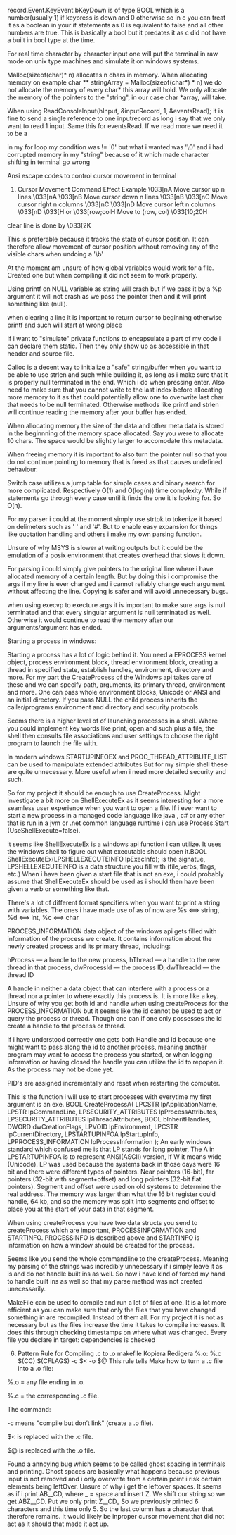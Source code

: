 record.Event.KeyEvent.bKeyDown is of type BOOL which is a number(usually 1) if keypress is down and 0 otherwise so in c you can treat it as a boolean in your if statements
as 0 is equivalent to false and all other numbers are true. This is basically a bool but it predates it as c did not have a built in bool type at the time.

For real time character by character input one will put the terminal in raw mode on unix type machines and simulate it on windows systems. 

Malloc(sizeof(char)* n) allocates n chars in memory.
When allocating memory on example char ** stringArray = Malloc(sizeof(char*) * n) we do not allocate the memory of every char* this array will hold. We only allocate the memory of
the pointers to the "string", in our case char *array, will take.

When using ReadConsoleInput(hInput, &inputRecord, 1, &eventsRead);
it is fine to send a single reference to one inputrecord as long i say that we only want to read 1 input.
Same this for eventsRead. If we read more we need it to be a

in my for loop my condition was != '0' but what i wanted was '\0' and i had corrupted memory in my "string" because of it which made character shifting in terminal go wrong

Ansi escape codes to control cursor movement in terminal
1. Cursor Movement
Command	Effect	Example
\033[nA	    Move cursor up n lines	        \033[nA
\033[nB	    Move cursor down n lines	    \033[nB
\033[nC	    Move cursor right n columns	    \033[nC
\033[nD 	Move cursor left n columns  	\033[nD
\033[H or \033[row;colH	    Move to (row, col)	    \033[10;20H

clear line is done by \033[2K

This is preferable because it tracks the state of cursor position. It can therefore allow movement of cursor position without removing any of the visible chars when undoing a '\b'

At the moment am unsure of how global variables would work for a file. Created one but when compiling it did not seem to work properly. 

Using printf on NULL variable as string will crash but if we pass it by a %p argument it will not crash as we pass the pointer then and it will print something like (null).

when clearing a line it is important to return cursor to beginning otherwise printf and such will start at wrong place

If i want to "simulate" private functions to encapsulate a part of my code i can declare them static. Then they only show up as accessible in that header and source file.

Calloc is a decent way to initialize a "safe" string/buffer when you want to be able to use strlen and such while building it, as long as i make sure that it is properly null terminated in the end. Which i do when pressing enter. Also need to make sure that you cannot write to the last index before allocating more memory to it as that could potentially allow one to overwrite last char that needs to be null terminated. Otherwise methods like printf and strlen will continue reading the memory after your buffer has ended.

When allocating memory the size of the data and other meta data is stored in the beginnning of the memory space allocated. Say you were to allocate 10 chars. The space would be slightly larger to accomodate this metadata.

When freeing memory it is important to also turn the pointer null so that you do not continue pointing to memory that is freed as that causes undefined behaviour.

Switch case utilizes a jump table for simple cases and binary search for more complicated. Respectively O(1) and O(log(n)) time complexity. While if statements go through every case until it finds the one it is looking for. So O(n). 

For my parser i could at the moment simply use strtok to tokenize it based on delimeters such as ' ' and '#'. But to enable easy expansion for things like quotation handling and others i make my own parsing function.

Unsure of why MSYS is slower at writing outputs but it could be the emulation of a posix environment that creates overhead that slows it down.

For parsing i could simply give pointers to the original line where i have allocated memory of a certain length. But by doing this i compromise the args if my line is ever changed and i cannot reliably change each argument without affecting the line. Copying is safer and will avoid unnecessary bugs.

when using execvp to execture args it is important to make sure args is null terminated and that every singular argument is null terminated as well. Otherwise it would continue to read the memory after our arguments/argument has ended.


Starting a process in windows: 

Starting a process has a lot of logic behind it. You need a EPROCESS kernel object, process environment block, thread environment block, creating a thread in specified state, establish handles, environment, directory and more. For my part the CreateProcess of the Windows api takes care of these and we can specify path, arguments, its primary thread, environment and more.
One can pass whole environment blocks, Unicode or ANSI and an initial directory. If you pass NULL the child process inherits the caller/programs environment and directory and security protocols.

Seems there is a higher level of of launching processes in a shell. Where you could implement key words like print, open and such plus a file, the shell then consults file associations and user settings to choose the right program to launch the file with.

In modern windows STARTUPINFOEX and PROC_THREAD_ATTRIBUTE_LIST can be used to manipulate extended attributes But for my simple shell these are quite unnecessary. More useful when i need more detailed security and such.

So for my project it should be enough to use CreateProcess. Might investigate a bit more on ShellExecuteEx as it seems interesting for a more seamless user experience when you want to open a file. If i ever want to start a new process in a managed code language like java , c# or any other that is run in a jvm or .net common language runtime i can use Process.Start (UseShellExecute=false).

it seems like ShellExecuteEx is a windows api function i can utilize. It uses the windows shell to figure out what executable should open it.BOOL ShellExecuteEx(LPSHELLEXECUTEINFO lpExecInfo); is the signatue, LPSHELLEXECUTEINFO is a data structure you fill with (file,verbs, flags, etc.)
When i have been given a start file that is not an exe, i could probably assume that ShellExecuteEx should be used as i should then have been given a verb or something like that.

There's a lot of different format specifiers when you want to print a string with variables. The ones i have made use of as of now are %s <==> string, %d <==> int, %c <==> char

PROCESS_INFORMATION data object of the windows api gets filled with information of the process we create. It contains information about the newly created process and its primary thread, including:

hProcess — a handle to the new process, hThread — a handle to the new thread in that process, dwProcessId — the process ID, dwThreadId — the thread ID

A handle in neither a data object that can interfere with a process or a thread nor a pointer to where exactly this process is. It is more like a key. Unsure of why you get both id and handle when using createProcess for the PROCESS_INFORMATION but it seems like the id cannot be used to act or query the process or thread. Though one can if one only possesses the id create a handle to the process or thread. 

If i have understood correctly one gets both Handle and id because one might want to pass along the id to another process, meaning another program may want to access the process you started, or when logging information or having closed the handle you can utilize the id to repopen it. As the process may not be done yet.

PID's are assigned incrementally and reset when restarting the computer.

This is the function i will use to start processes with everytime my first argument is an exe.
BOOL CreateProcessA(
  LPCSTR                lpApplicationName,
  LPSTR                 lpCommandLine,
  LPSECURITY_ATTRIBUTES lpProcessAttributes,
  LPSECURITY_ATTRIBUTES lpThreadAttributes,
  BOOL                  bInheritHandles,
  DWORD                 dwCreationFlags,
  LPVOID                lpEnvironment,
  LPCSTR                lpCurrentDirectory,
  LPSTARTUPINFOA        lpStartupInfo,
  LPPROCESS_INFORMATION lpProcessInformation
);
An early windows standard which confused me is that LP stands for long pointer, The A in LPSTARTUPINFOA is to represent ANSI(ASCII) version, If W it means wide (Unicode). LP was used because the systems back in those days were 16 bit and there were different types of pointers. Near pointers (16-bit), far pointers (32-bit with segment+offset) and long pointers (32-bit flat pointers). Segment and offset were used on old systems to determine the real address. The memory was larger than what the 16 bit register could handle, 64 kb, and so the memory was split into segments and offset to place you at the start of your data in that segment.

When using createProcess you have two data structs you send to createProcess which are important, PROCESSINFORMATION and STARTINFO. PROCESSINFO is described above and STARTINFO is information on how a window should be created for the process.

Seems like you send the whole commandline to the createProcess. Meaning my parsing of the strings was incredibly unnecessary if i simply leave it as is and do not handle built ins as well. So now i have kind of forced my hand to handle built ins as well so that my parse method was not created unecessarily.


MakeFile can be used to compile and run a lot of files at one. It is a lot more efficient as you can make sure that only the files that you have changed something in are recompiled. Instead of them all. For my project it is not as necessary but as the files increase the time it takes to compile increases. It does this through checking timestamps on where what was changed. Every file you declare in target: dependencies is checked

6. Pattern Rule for Compiling .c to .o
makefile
Kopiera
Redigera
%.o: %.c
	$(CC) $(CFLAGS) -c $< -o $@
This rule tells Make how to turn a .c file into a .o file:

%.o = any file ending in .o.

%.c = the corresponding .c file.

The command:

-c means "compile but don’t link" (create a .o file).

$< is replaced with the .c file.

$@ is replaced with the .o file.


Found a annoying bug which seems to be called ghost spacing in terminals and printing. Ghost spaces are basically what happens because previous input is not removed and i only overwrite from a certain point i risk certain elements being leftOver. Unsure of why i get the leftover spaces. It seems as if i print AB__CD, where _ = space and insert Z. We shift our string so we get ABZ__CD. Put we only print Z__CD_ So we previously printed 6 characters and this time only 5. So the last column has a character that therefore remains. It would likely be inproper cursor movement that did not act as it should that made it act up.